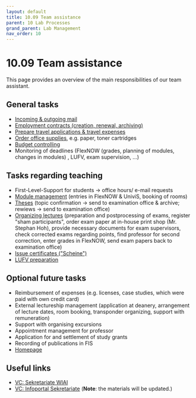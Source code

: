 ```yaml
---
layout: default
title: 10.09 Team assistance
parent: 10 Lab Processes
grand_parent: Lab Management
nav_order: 10
---
```


# 10.09 Team assistance

This page provides an overview of the main responsibilities of our team assistant.

## General tasks

- [Incoming & outgoing mail](10.51.mail.html)
- [Employment contracts (creation, renewal, archiving)](10.31.contracts.html)
- [Prepare travel applications & travel expenses](10.50.travel.html)
- [Order office supplies](10.52.orders.html), e.g. paper, toner cartridges
- [Budget controlling](10.70.controlling.html#budget)
- Monitoring of deadlines (FlexNOW (grades, planning of modules, changes in modules) , LUFV, exam supervision, ...)

## Tasks regarding teaching

- First-Level-Support for students -> office hours/ e-mail requests
- [Module management](../../teaching/30_processes/30.09.new_modules.html) (entries in FlexNOW & UniviS, booking of rooms)
- [Theses](../../teaching/30_processes/30.40.theses.html) (topic confirmation -> send to examination office & archive; rewiews -> send to examination office)
- [Organizing lectures](../../teaching/30_processes/30.10.lecture.html) (preparation and postprocessing of exams, register "sham participants", order exam paper at in-house print shop (Mr. Stephan Hoh), provide necessary documents for exam supervisors, check corrected exams regarding points, find professor for second correction, enter grades in FlexNOW, send exam papers back to examination office)
- [Issue certificates ("Scheine")](../../teaching/30_processes/30.51.certificates.html)
- [LUFV preparation](../../teaching/30_processes/30.20.reports.html)

## Optional future tasks

- Reimbursement of expenses (e.g. licenses, case studies, which were paid with own credit card)
- External lectureship management (application at deanery, arrangement of lecture dates, room booking, transponder organizing, support with remuneration)
- Support with organising excursions 
- Appointment management for professor
- Application for and settlement of study grants
- Recording of publications in FIS
- [Homepage](10.11.website.html)

## Useful links

- [VC: Sekretariate WIAI](https://vc.uni-bamberg.de/course/view.php?id=58679)
- [VC: Infoportal Sekretariate](https://vc.uni-bamberg.de/course/view.php?id=12) (**Note**: the materials will be updated.)
